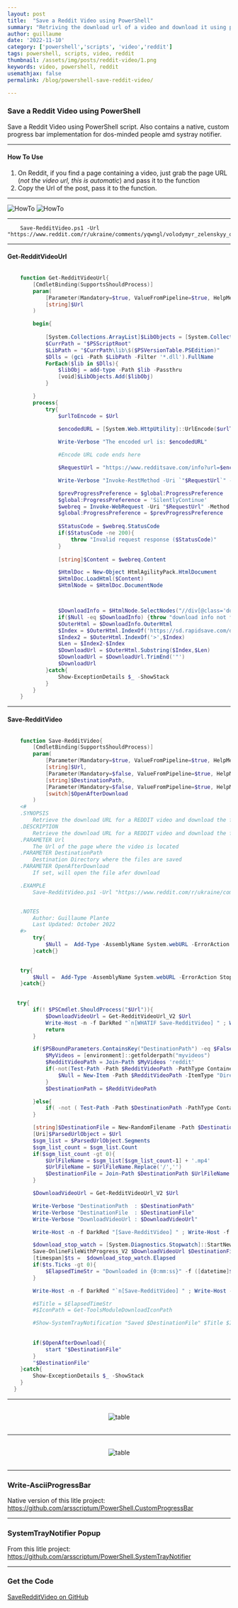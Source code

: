 ```yaml
---
layout: post
title:  "Save a Reddit Video using PowerShell"
summary: "Retriving the download url of a video and download it using powershell cmdlet"
author: guillaume
date: '2022-11-10'
category: ['powershell','scripts', 'video','reddit']
tags: powershell, scripts, video, reddit
thumbnail: /assets/img/posts/reddit-video/1.png
keywords: video, powershell, reddit
usemathjax: false
permalink: /blog/powershell-save-reddit-video/

---
```


### Save a Reddit Video using PowerShell </h3>

Save a Reddit Video using PowerShell script. Also contains a native, custom progress bar implementation for dos-minded people amd systray notifier.


---------------------------------------------------------------------------------------------------------


#### How To Use 

1. On Reddit, if you find a page containing a video, just grab the page URL (*not the video url, this is automatic*) and pass it to the function
2. Copy the Url of the post, pass it to the function.


---------------------------------------------------------------------------------------------------------


![HowTo](https://raw.githubusercontent.com/arsscriptum/PowerShell.SaveRedditVideo/main/doc/s2.gif)
![HowTo](https://raw.githubusercontent.com/arsscriptum/PowerShell.SaveRedditVideo/main/doc/demo.gif)

---------------------------------------------------------------------------------------------------------


```
    Save-RedditVideo.ps1 -Url "https://www.reddit.com/r/ukraine/comments/yqwngl/volodymyr_zelenskyy_official_nov_9th_2022_about/"
```


---------------------------------------------------------------



 ####  Get-RedditVideoUrl 


```powershell

    function Get-RedditVideoUrl{
        [CmdletBinding(SupportsShouldProcess)]
        param(
            [Parameter(Mandatory=$true, ValueFromPipeline=$true, HelpMessage="url", Position=0)]
            [string]$Url  
        )

        begin{
         
            [System.Collections.ArrayList]$LibObjects = [System.Collections.ArrayList]::new()
            $CurrPath = "$PSScriptRoot"
            $LibPath = "$CurrPath\lib\$($PSVersionTable.PSEdition)"
            $Dlls = (gci -Path $LibPath -Filter '*.dll').FullName
            ForEach($lib in $Dlls){
                $libObj = add-type -Path $lib -Passthru
                [void]$LibObjects.Add($libObj)
            }

        }
        process{
            try{
                $urlToEncode = $Url
                
                $encodedURL = [System.Web.HttpUtility]::UrlEncode($urlToEncode) 

                Write-Verbose "The encoded url is: $encodedURL"

                #Encode URL code ends here

                $RequestUrl = "https://www.redditsave.com/info?url=$encodedURL"

                Write-Verbose "Invoke-RestMethod -Uri `"$RequestUrl`" -Method 'GET'"

                $prevProgressPreference = $global:ProgressPreference
                $global:ProgressPreference = 'SilentlyContinue'
                $webreq = Invoke-WebRequest -Uri "$RequestUrl" -Method 'GET' -ErrorAction Stop
                $global:ProgressPreference = $prevProgressPreference
                
                $StatusCode = $webreq.StatusCode
                if($StatusCode -ne 200){
                    throw "Invalid request response ($StatusCode)"
                }
        
                [string]$Content = $webreq.Content

                $HtmlDoc = New-Object HtmlAgilityPack.HtmlDocument
                $HtmlDoc.LoadHtml($Content)
                $HtmlNode = $HtmlDoc.DocumentNode



                $DownloadInfo = $HtmlNode.SelectNodes("//div[@class='download-info']")
                if($Null -eq $DownloadInfo) {throw "download info not found"}
                $OuterHtml = $DownloadInfo.OuterHtml
                $Index = $OuterHtml.IndexOf('https://sd.rapidsave.com/download.php')
                $Index2 = $OuterHtml.IndexOf('>',$Index)
                $Len = $Index2-$Index
                $DownloadUrl = $OuterHtml.Substring($Index,$Len)
                $DownloadUrl = $DownloadUrl.TrimEnd('"')
                $DownloadUrl
            }catch{
                Show-ExceptionDetails $_ -ShowStack
            }
        }
    }


```

---------------------------------------------------------------------------------------------------------
 ####  Save-RedditVideo 


```powershell

    function Save-RedditVideo{
        [CmdletBinding(SupportsShouldProcess)]
        param(
            [Parameter(Mandatory=$true, ValueFromPipeline=$true, HelpMessage="url", Position=0)]
            [string]$Url,
            [Parameter(Mandatory=$false, ValueFromPipeline=$true, HelpMessage="Destination Directory where the files are saved", Position=1)]
            [string]$DestinationPath,
            [Parameter(Mandatory=$false, ValueFromPipeline=$true, HelpMessage="If set, will open the file afer download")]
            [switch]$OpenAfterDownload          
        )
    <#
    .SYNOPSIS
        Retrieve the download URL for a REDDIT video and download the file
    .DESCRIPTION
        Retrieve the download URL for a REDDIT video and download the file for viewing pleasure
    .PARAMETER Url
        The Url of the page where the video is located
    .PARAMETER DestinationPath
        Destination Directory where the files are saved
    .PARAMETER OpenAfterDownload
        If set, will open the file afer download

    .EXAMPLE
        Save-RedditVideo.ps1 -Url "https://www.reddit.com/r/ukraine/comments/yqwngl/volodymyr_zelenskyy_official_nov_9th_2022_about/"


    .NOTES
        Author: Guillaume Plante
        Last Updated: October 2022
    #>
        try{
            $Null =  Add-Type -AssemblyName System.webURL -ErrorAction Stop | Out-Null    
        }catch{}
        

    try{
        $Null =  Add-Type -AssemblyName System.webURL -ErrorAction Stop | Out-Null    
    }catch{}
    

   try{    
        if(! $PSCmdlet.ShouldProcess("$Url")){
            $DownloadVideoUrl = Get-RedditVideoUrl_V2 $Url
            Write-Host -n -f DarkRed "`n[WHATIF Save-RedditVideo] " ; Write-Host -f DarkYellow "Would download $DownloadVideoUrl"
            return
        }

        if($PSBoundParameters.ContainsKey("DestinationPath") -eq $False){
            $MyVideos = [environment]::getfolderpath("myvideos")
            $RedditVideoPath = Join-Path $MyVideos 'reddit'
            if(-not(Test-Path -Path $RedditVideoPath -PathType Container)){
                $Null = New-Item -Path $RedditVideoPath -ItemType "Directory" -Force -ErrorAction Ignore 
            }
            $DestinationPath = $RedditVideoPath

        }else{
            if( -not ( Test-Path -Path $DestinationPath -PathType Container)) { throw "DestinationPath argument does not exists ; "}
        }

        [string]$DestinationFile = New-RandomFilename -Path $DestinationPath  -Extension 'mp4'
        [Uri]$ParsedUrlObject = $Url
        $sgm_list = $ParsedUrlObject.Segments
        $sgm_list_count = $sgm_list.Count
        if($sgm_list_count -gt 0){
            $UrlFileName = $sgm_list[$sgm_list_count-1] + '.mp4'
            $UrlFileName = $UrlFileName.Replace('/','')
            $DestinationFile = Join-Path $DestinationPath $UrlFileName
        }

        $DownloadVideoUrl = Get-RedditVideoUrl_V2 $Url

        Write-Verbose "DestinationPath  : $DestinationPath"
        Write-Verbose "DestinationFile  : $DestinationFile"
        Write-Verbose "DownloadVideoUrl : $DownloadVideoUrl"

        Write-Host -n -f DarkRed "[Save-RedditVideo] " ; Write-Host -f DarkYellow "Please wait...."

        $download_stop_watch = [System.Diagnostics.Stopwatch]::StartNew()
        Save-OnlineFileWithProgress_V2 $DownloadVideoUrl $DestinationFile
        [timespan]$ts =  $download_stop_watch.Elapsed
        if($ts.Ticks -gt 0){
            $ElapsedTimeStr = "Downloaded in {0:mm:ss}" -f ([datetime]$ts.Ticks)
        }

        Write-Host -n -f DarkRed "`n[Save-RedditVideo] " ; Write-Host -f DarkYellow "$ElapsedTimeStr"

        #$Title = $ElapsedTimeStr
        #$IconPath = Get-ToolsModuleDownloadIconPath

        #Show-SystemTrayNotification "Saved $DestinationFile" $Title $IconPath -Duration $Duration
     
       
        if($OpenAfterDownload){
            start "$DestinationFile"
        }
        "$DestinationFile"
    }catch{
        Show-ExceptionDetails $_ -ShowStack
    }
  }
```

---------------------------------------------------------------------------------------------------------

<br>
<center>
<img src="https://arsscriptum.github.io/assets/img/posts/reddit-video/demo.gif" alt="table" />
</center>
<br>

---------------------------------------------------------------------------------------------------------

<br>
<center>
<img src="https://arsscriptum.github.io/assets/img/posts/reddit-video/demo2.gif" alt="table" />
</center>
<br>


---------------------------------------------------------------------------------------------------------

### Write-AsciiProgressBar 

Native version of this litle project: https://github.com/arsscriptum/PowerShell.CustomProgressBar


---------------------------------------------------------------------------------------------------------

### SystemTrayNotifier Popup  

From this litle project:  https://github.com/arsscriptum/PowerShell.SystemTrayNotifier

---------------------------------------------------------------------------------------------------------


### Get the Code

[SaveRedditVideo on GitHub](https://github.com/arsscriptum/PowerShell.SaveRedditVideo)